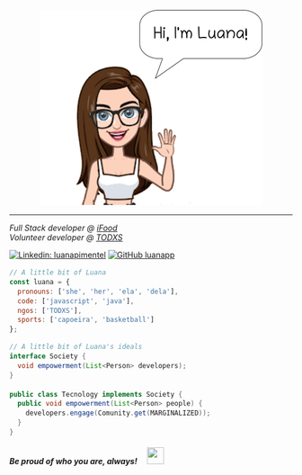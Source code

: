 <p align="center">
  <img src="https://raw.githubusercontent.com/luanapp/luanapp/master/lu.png" />
</p>

---

*Full Stack developer @ [iFood][ifood-url]*  
*Volunteer developer @ [TODXS][todxs-url]*

[![Linkedin: luanapimentel][linkedin-badge]][linkedin-url]
[![GitHub luanapp][github-shield]][github-url]

```javascript
// A little bit of Luana
const luana = {
  pronouns: ['she', 'her', 'ela', 'dela'],
  code: ['javascript', 'java'],
  ngos: ['TODXS'],
  sports: ['capoeira', 'basketball']
};
```

```java
// A little bit of Luana's ideals
interface Society {
  void empowerment(List<Person> developers);
}

public class Tecnology implements Society {
  public void empowerment(List<Person> people) {
    developers.engage(Comunity.get(MARGINALIZED));
  }
}
```  

#### *Be proud of who you are, always!*  <img src="https://static.skaip.org/img/emoticons/180x180/f6fcff/flaggaypride.gif" width="30" height="30" />


[ifood-url]: https://www.ifood.com.br
[todxs-url]: https://www.todxs.org
[linkedin-badge]: https://img.shields.io/badge/-luanapimentel-blue?style=flat-square&logo=Linkedin&logoColor=white&link=https://www.linkedin.com/in/luanapimentel
[linkedin-url]: https://www.linkedin.com/in/luanapimentel
[github-shield]: https://img.shields.io/github/followers/luanapp?label=follow&style=social
[github-url]: https://github.com/luanapp
<!--
**luanapp/luanapp** is a ✨ _special_ ✨ repository because its `README.md` (this file) appears on your GitHub profile.

Here are some ideas to get you started:

- 🔭 I’m currently working on ...
- 🌱 I’m currently learning ...
- 👯 I’m looking to collaborate on ...
- 🤔 I’m looking for help with ...
- 💬 Ask me about ...
- 📫 How to reach me: ...
- 😄 Pronouns: ...
- ⚡ Fun fact: ...
-->
